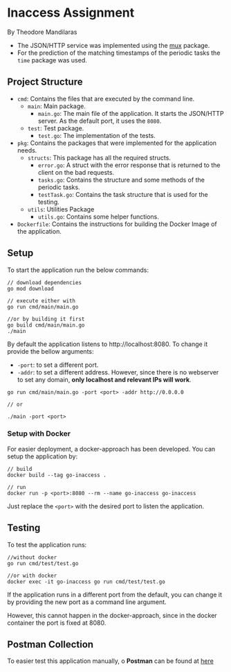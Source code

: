 # Inaccess Assignment

By Theodore Mandilaras

- The JSON/HTTP service was implemented using the [mux](https://github.com/gorilla/mux) package.
- For the prediction of the matching timestamps of the periodic tasks the `time` package was used. 

## Project Structure

- `cmd`: Contains the files that are executed by the command line.
    - `main`: Main package.
        - `main.go`: The main file of the application. It starts the JSON/HTTP server. As the default port, it uses the `8080`.
    - `test`: Test package.
        - `test.go`: The implementation of the tests. 
 - `pkg`: Contains the packages that were implemented for the application needs.
    - `structs`: This package has all the required structs.
        - `error.go`: A struct with the error response that is returned to the client on the bad requests.
        - `tasks.go`: Contains the structure and some methods of the periodic tasks.
        - `testTask.go`: Contains the task structure that is used for the testing.
    - `utils`: Utilities Package
        - `utils.go`: Contains some helper functions.
- `Dockerfile`: Contains the instructions for building the Docker Image of the application.

## Setup

To start the application run the below commands:
```shell script
// download dependencies
go mod download

// execute either with 
go run cmd/main/main.go

//or by building it first
go build cmd/main/main.go
./main
```

By default the application listens to http://localhost:8080. To change it provide the bellow arguments:

- `-port`: to set a different port.
- `-addr`: to set a different address. However, since there is no webserver to set any domain, **only localhost and relevant IPs will work**.

```shell script
go run cmd/main/main.go -port <port> -addr http://0.0.0.0

// or

./main -port <port>
```

### Setup with Docker

For easier deployment, a docker-approach has been developed. You can setup the application by:

```shell script
// build
docker build --tag go-inaccess .

// run
docker run -p <port>:8080 --rm --name go-inaccess go-inaccess
```

Just replace the `<port>` with the desired port to listen the application.

## Testing

To test the application runs:

```
//without docker 
go run cmd/test/test.go

//or with docker
docker exec -it go-inaccess go run cmd/test/test.go 
```

If the application runs in a different port from the default, you can change it by providing the new port as a command line argument.

However, this cannot happen in the docker-approach, since in the docker container the port is fixed at 8080.

## Postman Collection

To easier test this application manually, o **Postman** can be found at [here](./InAccessAssignment.postman_collection.json)
